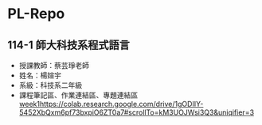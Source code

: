 # PL-Repo
## 114-1 師大科技系程式語言
- 授課教師：蔡芸琤老師
- 姓名：楊媗宇
- 系級：科技系二年級
- 課程筆記區、作業連結區、專題連結區
  [week1]()https://colab.research.google.com/drive/1gODIIY-5452XbQxm6pf73bxpiO6ZT0a7#scrollTo=kM3UOJWsi3Q3&uniqifier=3
